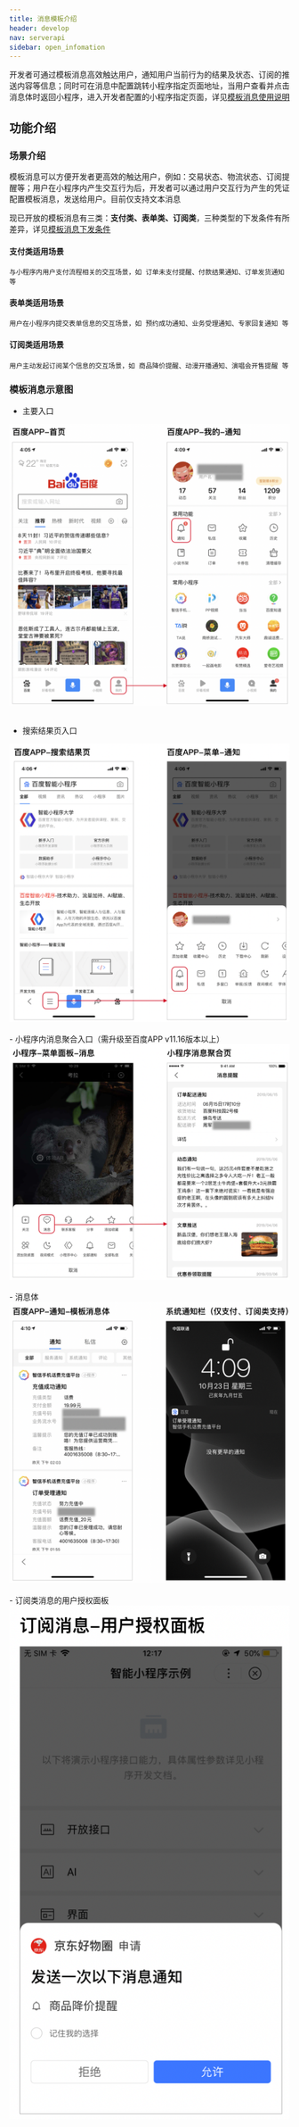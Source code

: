 ```yaml
---
title: 消息模板介绍
header: develop
nav: serverapi
sidebar: open_infomation
---
```


 
开发者可通过模板消息高效触达用户，通知用户当前行为的结果及状态、订阅的推送内容等信息；同时可在消息中配置跳转小程序指定页面地址，当用户查看并点击消息体时返回小程序，进入开发者配置的小程序指定页面，详见[模板消息使用说明](https://smartprogram.baidu.com/docs/develop/serverapi/useintroduction/)


## 功能介绍

### 场景介绍
模板消息可以方便开发者更高效的触达用户，例如：交易状态、物流状态、订阅提醒等；用户在小程序内产生交互行为后，开发者可以通过用户交互行为产生的凭证配置模板消息，发送给用户。目前仅支持文本消息

现已开放的模板消息有三类：**支付类、表单类、订阅类**，三种类型的下发条件有所差异，详见[模板消息下发条件](https://smartprogram.baidu.com/docs/develop/serverapi/sendintroduction/)

#### 支付类适用场景
```
与小程序内用户支付流程相关的交互场景，如 订单未支付提醒、付款结果通知、订单发货通知 等
```
#### 表单类适用场景
```
用户在小程序内提交表单信息的交互场景，如 预约成功通知、业务受理通知、专家回复通知 等
```
#### 订阅类适用场景
```
用户主动发起订阅某个信息的交互场景，如 商品降价提醒、动漫开播通知、演唱会开售提醒 等
```

### 模板消息示意图

- 主要入口
<div class="m-doc-custom-examples">
	<div class="m-doc-custom-examples-correct">
		<img src="../../../img/api/information/1.jpg">
		<!-- <p class="m-doc-custom-examples-title">正确</p><p class="m-doc-custom-examples-text">内容左右边距应至少34px(17pt)。</p> -->
	</div>
	<div class="m-doc-custom-examples-error ">
		<img src=" ">
		<!-- <p class="m-doc-custom-examples-title">错误</p><p class="m-doc-custom-examples-text">边距过宽，页面元素过于集中。</p> -->
	</div>
</div>

 

- 搜索结果页入口
<div class="m-doc-custom-examples">
	<div class="m-doc-custom-examples-correct">
		<img src="../../../img/api/information/2.jpg">
		<!-- <p class="m-doc-custom-examples-title">正确</p><p class="m-doc-custom-examples-text">内容左右边距应至少34px(17pt)。</p> -->
	</div>
	<div class="m-doc-custom-examples-error ">
		<img src=" ">
		<!-- <p class="m-doc-custom-examples-title">错误</p><p class="m-doc-custom-examples-text">边距过宽，页面元素过于集中。</p> -->
	</div>
</div>
- 小程序内消息聚合入口（需升级至百度APP v11.16版本以上）
<div class="m-doc-custom-examples">
	<div class="m-doc-custom-examples-correct">
		<img src="../../../img/api/information/3.jpg">
		<!-- <p class="m-doc-custom-examples-title">正确</p><p class="m-doc-custom-examples-text">内容左右边距应至少34px(17pt)。</p> -->
	</div>
	<div class="m-doc-custom-examples-error ">
		<img src=" ">
		<!-- <p class="m-doc-custom-examples-title">错误</p><p class="m-doc-custom-examples-text">边距过宽，页面元素过于集中。</p> -->
	</div>
</div>
- 消息体
<div class="m-doc-custom-examples">
	<div class="m-doc-custom-examples-correct">
		<img src="../../../img/api/information/4.jpg">
		<!-- <p class="m-doc-custom-examples-title">正确</p><p class="m-doc-custom-examples-text">内容左右边距应至少34px(17pt)。</p> -->
	</div>
	<div class="m-doc-custom-examples-error ">
		<img src=" ">
		<!-- <p class="m-doc-custom-examples-title">错误</p><p class="m-doc-custom-examples-text">边距过宽，页面元素过于集中。</p> -->
	</div>
</div>
- 订阅类消息的用户授权面板
<div class="m-doc-custom-examples">
	<div class="m-doc-custom-examples-correct">
		<img src="../../../img/api/information/5.jpg">
		<!-- <p class="m-doc-custom-examples-title">正确</p><p class="m-doc-custom-examples-text">内容左右边距应至少34px(17pt)。</p> -->
	</div>
	<div class="m-doc-custom-examples-error ">
		<img src=" ">
	</div>
	<div class="m-doc-custom-examples-error ">
		<img src=" ">
	</div>	
</div>
 


